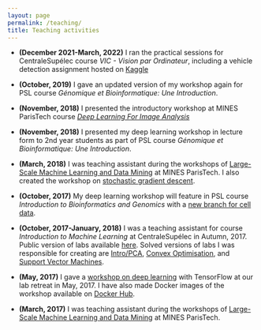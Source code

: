 ```yaml
---
layout: page
permalink: /teaching/
title: Teaching activities
---
```


* **(December 2021-March, 2022)** I ran the practical sessions for CentraleSupélec course *VIC - Vision par Ordinateur*, including a vehicle detection assignment hosted on [Kaggle](https://www.kaggle.com/competitions/vic-assignment-2/)

* **(October, 2019)** I gave an updated version of my workshop again for PSL course *Génomique et Bioinformatique: Une Introduction*.

* **(November, 2018)** I presented the introductory workshop at MINES ParisTech course [*Deep Learning For Image Analysis*](https://github.com/ThomasWalter/DeepLearningForImageAnalysis)

* **(November, 2018)** I presented my deep learning workshop in lecture form to 2nd year students as part of PSL course *Génomique et Bioinformatique: Une Introduction*.

* **(March, 2018)** I was teaching assistant during the workshops of [Large-Scale Machine Learning and Data Mining](http://members.cbio.mines-paristech.fr/~jvert/svn/lsml/lsml18/) at MINES ParisTech. I also created the workshop on [stochastic gradient descent](https://jcboyd.github.io/assets/lsml2018/stochastic_gradient_descent.html).

* **(October, 2017)** My deep learning workshop will feature in PSL course *Introduction to Bioinformatics and Genomics* with a [new branch for cell data](https://github.com/jcboyd/deep-learning-workshop/tree/cell-data).

* **(October, 2017-January, 2018)** I was a teaching assistant for course *Introduction to Machine Learning* at CentraleSupélec in Autumn, 2017. Public version of labs available [here](https://github.com/chagaz/ma2823_2017). Solved versions of labs I was responsible for creating are [Intro/PCA](/assets/ma2823_2017/Lab+1+2017-10-02++Principal+Components+Analysis.html), [Convex Optimisation](/assets/ma2823_2017/Lab+2+2017-10-06++Convex+optimization+in+Python.html), and [Support Vector Machines](/assets/ma2823_2017/Lab+8++2017-12-01++Support+vector+machines.html).

* **(May, 2017)** I gave a [workshop on deep learning](/assets/deep-learning-workshop/main.html) with TensorFlow at our lab retreat in May, 2017. I have also made Docker images of the workshop available on [Docker Hub](https://hub.docker.com/r/jcboyd/deep-learning-workshop/).

* **(March, 2017)** I was teaching assistant during the workshops of [Large-Scale Machine Learning and Data Mining](http://members.cbio.mines-paristech.fr/~jvert/svn/lsml/lsml17/) at MINES ParisTech.
